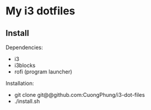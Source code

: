 # My i3 dotfiles

## Install

Dependencies:
* i3
* i3blocks
* rofi (program launcher)

Installation:
* git clone git@@github.com:CuongPhung/i3-dot-files
* ./install.sh
